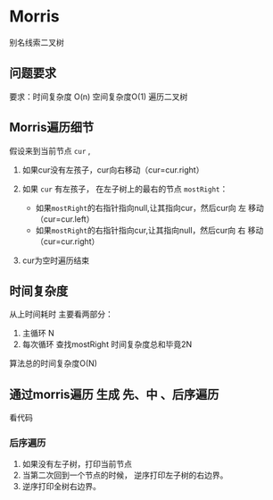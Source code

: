 # Morris

别名线索二叉树

## 问题要求

要求：时间复杂度 O(n) 空间复杂度O(1) 遍历二叉树

## Morris遍历细节

假设来到当前节点 `cur` ,

1. 如果cur没有左孩子，cur向右移动（cur=cur.right）

2. 如果 `cur` 有左孩子， 在左子树上的最右的节点 `mostRight`：
    - 如果`mostRight`的右指针指向null,让其指向cur，然后cur向 左 移动（cur=cur.left）
    - 如果`mostRight`的右指针指向cur,让其指向null，然后cur向 右 移动（cur=cur.right）

3. cur为空时遍历结束

## 时间复杂度

从上时间耗时 主要看两部分：

1. 主循环 N
2. 每次循环 查找mostRight  时间复杂度总和毕竟2N

算法总的时间复杂度O(N)

## 通过morris遍历 生成 先、中 、后序遍历

看代码

### 后序遍历

1. 如果没有左子树，打印当前节点
2. 当第二次回到一个节点的时候， 逆序打印左子树的右边界。
3. 逆序打印全树右边界。
